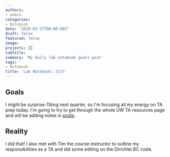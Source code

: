 ```yaml
---
authors:
- admin
categories:
- Notebook
date: "2020-03-27T00:00:00Z"
draft: false
featured: false
image:
projects: []
subtitle: 
summary: 'My daily lab notebook goals post'
tags:
- Notebook
title: 'Lab Notebook: 3/27'
---
```


## Goals ##

I might be surprise-TAing next quarter, so I'm focusing all my energy on TA prep today. I'm going to try to get through the whole UW TA resources page and will be adding notes in [posts](/post/teaching).

## Reality ##

I did that! I also met with Tim the course instructor to outline my responsibilities as a TA and did some editing on the Dirichlet BC code. 